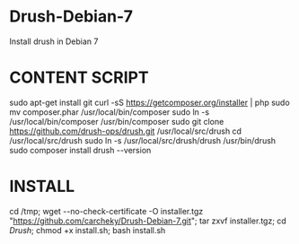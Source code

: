 # Drush-Debian-7
Install drush in Debian 7

# CONTENT SCRIPT
sudo apt-get install git
curl -sS https://getcomposer.org/installer | php
sudo mv composer.phar /usr/local/bin/composer
sudo ln -s /usr/local/bin/composer /usr/bin/composer
sudo git clone https://github.com/drush-ops/drush.git /usr/local/src/drush
cd /usr/local/src/drush
sudo ln -s /usr/local/src/drush/drush /usr/bin/drush
sudo composer install
drush --version


# INSTALL

cd /tmp; wget --no-check-certificate -O installer.tgz "https://github.com/carcheky/Drush-Debian-7.git"; tar zxvf installer.tgz; cd *Drush*; chmod +x install.sh; bash install.sh

